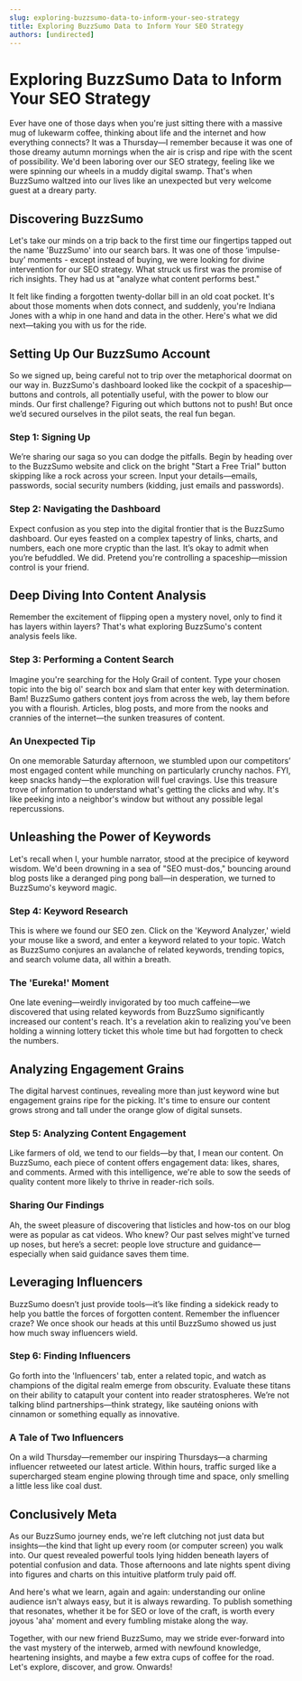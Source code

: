 ```yaml
---
slug: exploring-buzzsumo-data-to-inform-your-seo-strategy
title: Exploring BuzzSumo Data to Inform Your SEO Strategy
authors: [undirected]
---
```



# Exploring BuzzSumo Data to Inform Your SEO Strategy

Ever have one of those days when you're just sitting there with a massive mug of lukewarm coffee, thinking about life and the internet and how everything connects? It was a Thursday—I remember because it was one of those dreamy autumn mornings when the air is crisp and ripe with the scent of possibility. We'd been laboring over our SEO strategy, feeling like we were spinning our wheels in a muddy digital swamp. That's when BuzzSumo waltzed into our lives like an unexpected but very welcome guest at a dreary party.

## Discovering BuzzSumo

Let's take our minds on a trip back to the first time our fingertips tapped out the name 'BuzzSumo' into our search bars. It was one of those ‘impulse-buy’ moments - except instead of buying, we were looking for divine intervention for our SEO strategy. What struck us first was the promise of rich insights. They had us at "analyze what content performs best."

It felt like finding a forgotten twenty-dollar bill in an old coat pocket. It's about those moments when dots connect, and suddenly, you're Indiana Jones with a whip in one hand and data in the other. Here's what we did next—taking you with us for the ride.

## Setting Up Our BuzzSumo Account

So we signed up, being careful not to trip over the metaphorical doormat on our way in. BuzzSumo's dashboard looked like the cockpit of a spaceship—buttons and controls, all potentially useful, with the power to blow our minds. Our first challenge? Figuring out which buttons not to push! But once we’d secured ourselves in the pilot seats, the real fun began.

### Step 1: Signing Up

We’re sharing our saga so you can dodge the pitfalls. Begin by heading over to the BuzzSumo website and click on the bright "Start a Free Trial" button skipping like a rock across your screen. Input your details—emails, passwords, social security numbers (kidding, just emails and passwords).

### Step 2: Navigating the Dashboard

Expect confusion as you step into the digital frontier that is the BuzzSumo dashboard. Our eyes feasted on a complex tapestry of links, charts, and numbers, each one more cryptic than the last. It’s okay to admit when you’re befuddled. We did. Pretend you're controlling a spaceship—mission control is your friend.

## Deep Diving Into Content Analysis

Remember the excitement of flipping open a mystery novel, only to find it has layers within layers? That's what exploring BuzzSumo's content analysis feels like.

### Step 3: Performing a Content Search

Imagine you're searching for the Holy Grail of content. Type your chosen topic into the big ol' search box and slam that enter key with determination. Bam! BuzzSumo gathers content joys from across the web, lay them before you with a flourish. Articles, blog posts, and more from the nooks and crannies of the internet—the sunken treasures of content.

### An Unexpected Tip

On one memorable Saturday afternoon, we stumbled upon our competitors’ most engaged content while munching on particularly crunchy nachos. FYI, keep snacks handy—the exploration will fuel cravings. Use this treasure trove of information to understand what's getting the clicks and why. It's like peeking into a neighbor's window but without any possible legal repercussions.

## Unleashing the Power of Keywords

Let's recall when I, your humble narrator, stood at the precipice of keyword wisdom. We'd been drowning in a sea of "SEO must-dos," bouncing around blog posts like a deranged ping pong ball—in desperation, we turned to BuzzSumo's keyword magic.

### Step 4: Keyword Research

This is where we found our SEO zen. Click on the 'Keyword Analyzer,' wield your mouse like a sword, and enter a keyword related to your topic. Watch as BuzzSumo conjures an avalanche of related keywords, trending topics, and search volume data, all within a breath.

### The 'Eureka!' Moment

One late evening—weirdly invigorated by too much caffeine—we discovered that using related keywords from BuzzSumo significantly increased our content's reach. It's a revelation akin to realizing you've been holding a winning lottery ticket this whole time but had forgotten to check the numbers.

## Analyzing Engagement Grains

The digital harvest continues, revealing more than just keyword wine but engagement grains ripe for the picking. It's time to ensure our content grows strong and tall under the orange glow of digital sunsets.

### Step 5: Analyzing Content Engagement

Like farmers of old, we tend to our fields—by that, I mean our content. On BuzzSumo, each piece of content offers engagement data: likes, shares, and comments. Armed with this intelligence, we're able to sow the seeds of quality content more likely to thrive in reader-rich soils.

### Sharing Our Findings

Ah, the sweet pleasure of discovering that listicles and how-tos on our blog were as popular as cat videos. Who knew? Our past selves might've turned up noses, but here’s a secret: people love structure and guidance—especially when said guidance saves them time.

## Leveraging Influencers

BuzzSumo doesn’t just provide tools—it’s like finding a sidekick ready to help you battle the forces of forgotten content. Remember the influencer craze? We once shook our heads at this until BuzzSumo showed us just how much sway influencers wield.

### Step 6: Finding Influencers

Go forth into the 'Influencers' tab, enter a related topic, and watch as champions of the digital realm emerge from obscurity. Evaluate these titans on their ability to catapult your content into reader stratospheres. We’re not talking blind partnerships—think strategy, like sautéing onions with cinnamon or something equally as innovative.

### A Tale of Two Influencers

On a wild Thursday—remember our inspiring Thursdays—a charming influencer retweeted our latest article. Within hours, traffic surged like a supercharged steam engine plowing through time and space, only smelling a little less like coal dust.

## Conclusively Meta

As our BuzzSumo journey ends, we're left clutching not just data but insights—the kind that light up every room (or computer screen) you walk into. Our quest revealed powerful tools lying hidden beneath layers of potential confusion and data. Those afternoons and late nights spent diving into figures and charts on this intuitive platform truly paid off.

And here's what we learn, again and again: understanding our online audience isn't always easy, but it is always rewarding. To publish something that resonates, whether it be for SEO or love of the craft, is worth every joyous 'aha' moment and every fumbling mistake along the way.

Together, with our new friend BuzzSumo, may we stride ever-forward into the vast mystery of the interweb, armed with newfound knowledge, heartening insights, and maybe a few extra cups of coffee for the road. Let's explore, discover, and grow. Onwards!